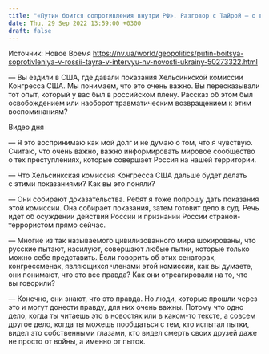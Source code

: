 ```yaml
---
title: "«Путин боится сопротивления внутри РФ». Разговор с Тайрой — о военных преступлениях россиян и диктатора, кремлевской мобилизации и ядерной угрозе"
date: Thu, 29 Sep 2022 13:59:00 +0300
draft: false
---
```

Источник: Новое Время https://nv.ua/world/geopolitics/putin-boitsya-soprotivleniya-v-rossii-tayra-v-intervyu-nv-novosti-ukrainy-50273322.html


— Вы ездили в США, где давали показания Хельсинкской комиссии Конгресса США. Мы понимаем, что это очень важно. Вы пересказывали тот опыт, который у вас был в российском плену. Рассказ об этом был освобождением или наоборот травматическим возвращением к этим воспоминаниям?

 Видео дня   

— Я это воспринимаю как мой долг и не думаю о том, что я чувствую. Считаю, что очень важно, важно информировать мировое сообщество о тех преступлениях, которые совершает Россия на нашей территории.

— Что Хельсинкская комиссия Конгресса США дальше будет делать с этими показаниями? Как вы это поняли?

— Они собирают доказательства. Ребят я тоже попрошу дать показания этой комиссии. Она собирает показания, затем готовит дело в суд. Речь идет об осуждении действий России и признании России страной-террористом прямо сейчас.

— Многие из так называемого цивилизованного мира шокированы, что русские пытают, насилуют, совершают любые пытки, которые только можно себе представить. Если говорить об этих сенаторах, конгрессменах, являющихся членами этой комиссии, как вы думаете, они понимают, что это все правда? Как они отреагировали на то, что вы говорили?

— Конечно, они знают, что это правда. Но люди, которые прошли через это и могут донести правду, для них очень важны. Потому что одно дело, когда ты читаешь это в новостях или в каком-то тексте, а совсем другое дело, когда ты можешь пообщаться с тем, кто испытал пытки, видел это собственными глазами, кто видел смерть своих друзей даже не просто от войны, а именно от пыток.
